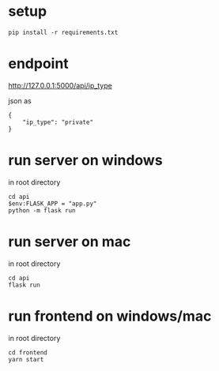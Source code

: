 # setup

`pip install -r requirements.txt
`
# endpoint 

http://127.0.0.1:5000/api/ip_type

json as 

    
    {
        "ip_type": "private"
    }

# run server on windows

in root directory

    cd api
    $env:FLASK_APP = "app.py"  
    python -m flask run
 
# run server on mac
 
in root directory

    cd api
    flask run
 
# run frontend on windows/mac

in root directory

    cd frontend 
    yarn start

